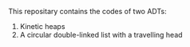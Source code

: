 This repositary contains the codes of two ADTs:
1. Kinetic heaps
2. A circular double-linked list with a travelling head
